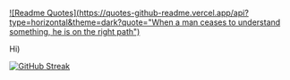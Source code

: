 [![Readme Quotes](https://quotes-github-readme.vercel.app/api?type=horizontal&theme=dark?quote="When a man ceases to understand something, he is on the right path")](https://github.com/piyushsuthar/github-readme-quotes)

Hi)

[![GitHub Streak](https://streak-stats.demolab.com?user=Ekeleni&theme=modern-lilac&hide_border=true&border_radius=45&date_format=j%20M%5B%20Y%5D)](https://git.io/streak-stats)
